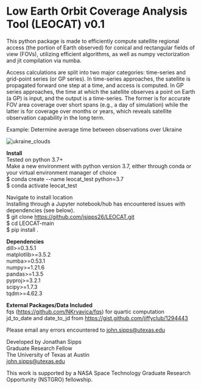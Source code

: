 # Low Earth Orbit Coverage Analysis Tool (LEOCAT) v0.1

This python package is made to efficiently compute satellite regional access (the portion of Earth observed) for conical and rectangular fields of view (FOVs), utilizing efficient algorithms, as well as numpy vectorization and jit compilation via numba. 

Access calculations are split into two major categories: time-series and grid-point series (or GP series). In time-series approaches, the satellite is propagated forward one step at a time, and access is computed. In GP series approaches, the time at which the satellite observes a point on Earth (a GP) is input, and the output is a time-series. The former is for accurate FOV area coverage over short spans (e.g., a day of simulation) while the latter is for coverage over months or years, which reveals satellite observation capability in the long term.
<br>

Example: Determine average time between observations over Ukraine<br>

![ukraine_clouds](https://github.com/user-attachments/assets/b29f9773-a7de-431f-b528-b7c44e3874c9)

**Install**<br> 
Tested on python 3.7+<br>
Make a new environment with python version 3.7, either through conda or your virtual environment manager of choice<br> 
$ conda create --name leocat_test python=3.7<br>
$ conda activate leocat_test<br>

Navigate to install location<br> 
Installing through a Jupyter notebook/hub has encountered issues with dependencies (see below).<br>
$ git clone https://github.com/jsipps26/LEOCAT.git<br>
$ cd LEOCAT-main<br>
$ pip install .

**Dependencies**<br> 
dill>=0.3.5.1<br>
matplotlib>=3.5.2<br>
numba>=0.53.1<br>
numpy>=1.21.6<br>
pandas>=1.3.5<br>
pyproj>=3.2.1<br>
scipy>=1.7.3<br>
tqdm>=4.62.3<br>

**External Packages/Data Included**<br>
fqs (https://github.com/NKrvavica/fqs) for quartic computation<br> 
jd_to_date and date_to_jd from https://gist.github.com/jiffyclub/1294443<br>

Please email any errors encountered to john.sipps@utexas.edu<br>

Developed by Jonathan Sipps<br> 
Graduate Research Fellow<br> 
The University of Texas at Austin<br> 
john.sipps@utexas.edu<br> 

This work is supported by a NASA Space Technology Graduate Research Opportunity (NSTGRO) fellowship.<br> 
